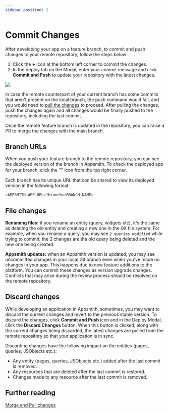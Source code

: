 ```yaml
---
sidebar_position: 2
---
```


# Commit Changes

After developing your app on a feature branch, to commit and push changes to your remote repository, follow the steps below:

1.  Click the **+** icon at the bottom left corner to commit the changes. 
2. In the deploy tab on the Modal, enter your commit message and click **Commit and Push** to update your repository with the latest changes. 

![](/img/commit_changes_git.gif)


In case the remote counterpart of your current branch has some commits that aren't present on the local branch, the push command would fail, and you would need to [pull the changes](/advanced-concepts/version-control-with-git/merge-branches#pull-changes) to proceed. After pulling the changes, push the changes again and all changes would be finally pushed to the repository, including the last commit.

Once the remote feature branch is updated in the repository, you can raise a PR to merge the changes with the main branch.

## Branch URLs

When you push your feature branch to the remote repository, you can see the deployed version of the branch in Appsmith. To check the deployed app for your branch, click the **﹀** icon from the top right corner.
 
Each branch has its unique URL that can be shared to view its deployed version in the following format:

```javascript
<APPSMITH-APP-URL>?branch=<BRANCH-NAME>
```

## File changes

**Renaming files:**  if you rename an entity (query, widgets etc), it's the same as deleting the old entity and creating a new one in the Git file system. For example, when you rename a query, you may see `2 queries modified` while trying to commit; the 2 changes are the old query being deleted and the new one being created.


**Appsmith updates:** when an Appsmith version is updated, you may see uncommitted changes in your local Git branch even when you've made no changes in your app. This happens due to new feature additions to the platform. You can commit these changes as version upgrade changes. Conflicts that may arise during the review process should be resolved on the remote repository.

## Discard changes

While developing an application in Appsmith, sometimes, you may want to discard the current changes and revert to the previous stable version. To discard the changes, click **Commit and Push** icon and in the Deploy Modal, click the **Discard Changes** button. When this button is clicked, along with the current changes being discarded, the latest changes are pulled from the remote repository so that your application is in sync. 

Discarding changes have the following impact on the entities (pages, queries, JSObjects etc.): 
- Any entity (pages, queries, JSObjects etc.) added after the last commit is removed. 
- Any resources that are deleted after the last commit is restored. 
- Changes made to any resource after the last commit is removed.

## Further reading

[Merge and Pull changes](/advanced-concepts/version-control-with-git/merge-branches)





